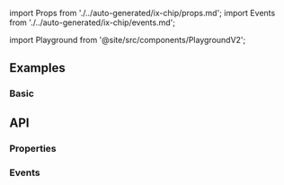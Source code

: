 import Props from './../auto-generated/ix-chip/props.md';
import Events from './../auto-generated/ix-chip/events.md';

import Playground from '@site/src/components/PlaygroundV2';

## Examples

### Basic

<Playground
  name="chip" 
  height="25rem"
  examplesByName>
</Playground>

## API

### Properties

<Props />

### Events

<Events />
